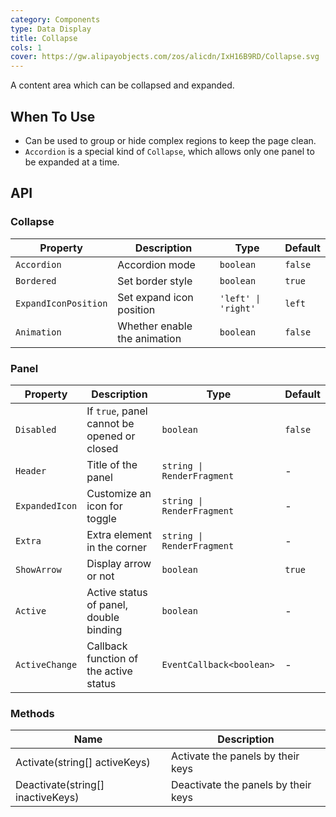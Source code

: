 ```yaml
---
category: Components
type: Data Display
title: Collapse
cols: 1
cover: https://gw.alipayobjects.com/zos/alicdn/IxH16B9RD/Collapse.svg
---
```


A content area which can be collapsed and expanded.

## When To Use

- Can be used to group or hide complex regions to keep the page clean.
- `Accordion` is a special kind of `Collapse`, which allows only one panel to be expanded at a time.

## API

### Collapse

| Property | Description | Type | Default |
| -------------------- | ------------------------ | ------------------- | ------- |
| `Accordion`          | Accordion mode           | `boolean`           | `false` |
| `Bordered`           | Set border style         | `boolean`           | `true`  |
| `ExpandIconPosition` | Set expand icon position | `'left' \| 'right'` | `left`  |
| `Animation`          | Whether enable the animation | `boolean` | `false` |

### Panel

| Property | Description | Type | Default |
| -------------- | ------------------------------------------- | -------------------------- | ------- |
| `Disabled`     | If `true`, panel cannot be opened or closed | `boolean`                  | `false` |
| `Header`       | Title of the panel                          | `string \| RenderFragment` | -       |
| `ExpandedIcon` | Customize an icon for toggle                | `string \| RenderFragment` | -       |
| `Extra`        | Extra element in the corner                 | `string \| RenderFragment` | -       |
| `ShowArrow`    | Display arrow or not                        | `boolean`                  | `true`  |
| `Active`       | Active status of panel, double binding      | `boolean`                  | -       |
| `ActiveChange` | Callback function of the active status      | `EventCallback<boolean>`   | -       |

### Methods

| Name    | Description  |
| ------- | ------------ |
| Activate(string[] activeKeys)  | Activate the panels by their keys |
| Deactivate(string[] inactiveKeys) | Deactivate the panels by their keys   |